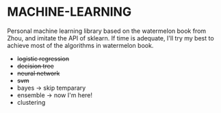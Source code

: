 # MACHINE-LEARNING

Personal machine learning library based on the watermelon book from Zhou, and imitate the API of sklearn. If time is adequate, I'll try my best to achieve most of the algorithms in watermelon book.

* ~~logistic regression~~
* ~~decision tree~~
* ~~neural network~~
* ~~svm~~
* bayes -> skip temparary
* ensemble -> now I'm here!
* clustering
